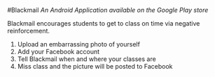 #Blackmail
*An Android Application available on the Google Play store*

Blackmail encourages students to get to class on time via negative reinforcement.
1. Upload an embarrassing photo of yourself
2. Add your Facebook account
3. Tell Blackmail when and where your classes are
4. Miss class and the picture will be posted to Facebook